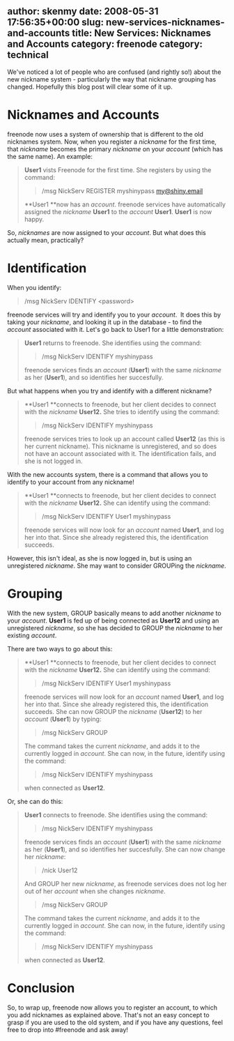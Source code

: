 author: skenmy
date: 2008-05-31 17:56:35+00:00
slug: new-services-nicknames-and-accounts
title: New Services: Nicknames and Accounts
category: freenode
category: technical
---
We've noticed a lot of people who are confused (and rightly so!) about the new nickname system - particularly the way that nickname grouping has changed. Hopefully this blog post will clear some of it up.

# Nicknames and Accounts

freenode now uses a system of ownership that is different to the old nicknames system. Now, when you register a _nickname_ for the first time, that _nickname_ becomes the primary _nickname_ on your _account_ (which has the same name). An example:

> **User1** vists Freenode for the first time. She registers by using the
> command:
>
> > /msg NickServ REGISTER myshinypass my@shiny.email
>
> **User1 **now has an _account_. freenode services have automatically assigned
> the _nickname_ **User1** to the _account_ **User1**. **User1** is now
> happy.


So, _nicknames_ are now assigned to your _account_. But what does this actually mean, practically?

# Identification

When you identify:


> /msg NickServ IDENTIFY &lt;password&gt;


freenode services will try and identify you to your _account_.  It does this by taking your _nickname_, and looking it up in the database - to find the _account_ associated with it. Let's go back to User1 for a little demonstration:


> **User1** returns to freenode. She identifies using the command:
>
> > /msg NickServ IDENTIFY myshinypass
>
>
> freenode services finds an _account_ (**User1**) with the same _nickname_ as
> her (**User1**), and so identifies her succesfully.


But what happens when you try and identify with a different nickname?


> **User1 **connects to freenode, but her client decides to connect with the
> _nickname_ **User12.** She tries to identify using the command:
>
> > /msg NickServ IDENTIFY myshinypass
>
> freenode services tries to look up an account called **User12** (as this is
> her current nickname). This nickname is unregistered, and so does not have an
> account associated with it. The identification fails, and she is not logged
> in.


With the new accounts system, there is a command that allows you to identify to your account from any nickname!


> **User1 **connects to freenode, but her client decides to connect with the
> _nickname_ **User12.** She can identify using the command:
>
> > /msg NickServ IDENTIFY User1 myshinypass
>
> freenode services will now look for an _account_ named **User1**, and log her
> into that. Since she already registered this, the identification succeeds.


However, this isn't ideal, as she is now logged in, but is using an unregistered _nickname_. She may want to consider GROUPing the _nickname_.


# Grouping

With the new system, GROUP basically means to add another _nickname_ to your _account_. **User1** is fed up of being connected as **User12** and using an unregistered _nickname_, so she has decided to GROUP the _nickname_ to her existing _account_.

There are two ways to go about this:


> **User1 **connects to freenode, but her client decides to connect with the
> _nickname_ **User12.** She can identify using the command:
>
> > /msg NickServ IDENTIFY User1 myshinypass
>
>
> freenode services will now look for an _account_ named **User1**, and log her
> into that. Since she already registered this, the identification succeeds.
> She can now GROUP the _nickname_ (**User12**) to her _account_ (**User1**) by
> typing:
>
> > /msg NickServ GROUP
>
>
> The command takes the current _nickname_, and adds it to the currently logged
> in _account_. She can now, in the future, identify using the command:
>
> > /msg NickServ IDENTIFY myshinypass
>
>
> when connected as **User12**.


Or, she can do this:


> **User1** connects to freenode. She identifies using the command:
>
> > /msg NickServ IDENTIFY myshinypass
>
>
> freenode services finds an _account_ (**User1**) with the same _nickname_ as her (**User1**), and so identifies her succesfully. She can now change her _nickname_:
>
> > /nick User12
>
>
> And GROUP her new _nickname_, as freenode services does not log her out of her _account_ when she changes _nickname_.
>
> > /msg NickServ GROUP
>
>
> The command takes the current _nickname_, and adds it to the currently logged in _account_. She can now, in the future, identify using the command:
>
> > /msg NickServ IDENTIFY myshinypass
>
>
> when connected as **User12**.


# Conclusion

So, to wrap up, freenode now allows you to register an account, to which you add nicknames as explained above. That's not an easy concept to grasp if you are used to the old system, and if you have any questions, feel free to drop into #freenode and ask away!
